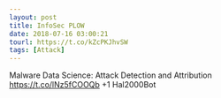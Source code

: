 ```yaml
---
layout: post
title: InfoSec PLOW
date: 2018-07-16 03:00:21
tourl: https://t.co/kZcPKJhvSW
tags: [Attack]
---
```

Malware Data Science: Attack Detection and Attribution
https://t.co/lNz5fCOOQb
+1 Hal2000Bot